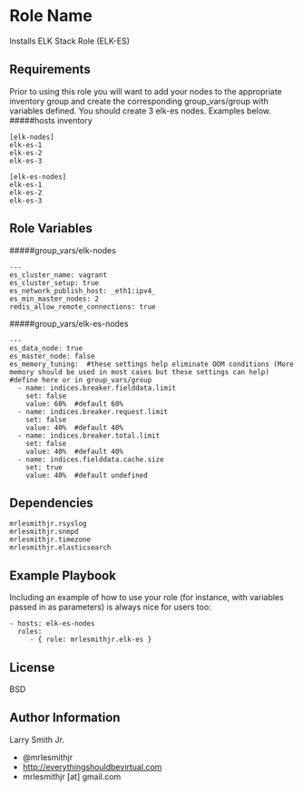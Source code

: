 Role Name
=========

Installs ELK Stack Role (ELK-ES)

Requirements
------------

Prior to using this role you will want to add your nodes to the appropriate inventory group and create the corresponding group_vars/group with variables defined. You should create 3 elk-es nodes. Examples below.
#####hosts inventory
````
[elk-nodes]
elk-es-1
elk-es-2
elk-es-3

[elk-es-nodes]
elk-es-1
elk-es-2
elk-es-3

````

Role Variables
--------------

#####group_vars/elk-nodes
````
---
es_cluster_name: vagrant
es_cluster_setup: true
es_network_publish_host: _eth1:ipv4_
es_min_master_nodes: 2
redis_allow_remote_connections: true
````
#####group_vars/elk-es-nodes
````
---
es_data_node: true
es_master_node: false
es_memory_tuning:  #these settings help eliminate OOM conditions (More memory should be used in most cases but these settings can help) #define here or in group_vars/group
  - name: indices.breaker.fielddata.limit
    set: false
    value: 60%  #default 60%
  - name: indices.breaker.request.limit
    set: false
    value: 40%  #default 40%
  - name: indices.breaker.total.limit
    set: false
    value: 40%  #default 40%
  - name: indices.fielddata.cache.size
    set: true
    value: 40%  #default undefined
````

Dependencies
------------

````
mrlesmithjr.rsyslog
mrlesmithjr.snmpd
mrlesmithjr.timezone
mrlesmithjr.elasticsearch
````

Example Playbook
----------------

Including an example of how to use your role (for instance, with variables passed in as parameters) is always nice for users too:

    - hosts: elk-es-nodes
      roles:
         - { role: mrlesmithjr.elk-es }

License
-------

BSD

Author Information
------------------

Larry Smith Jr.
- @mrlesmithjr
- http://everythingshouldbevirtual.com
- mrlesmithjr [at] gmail.com

